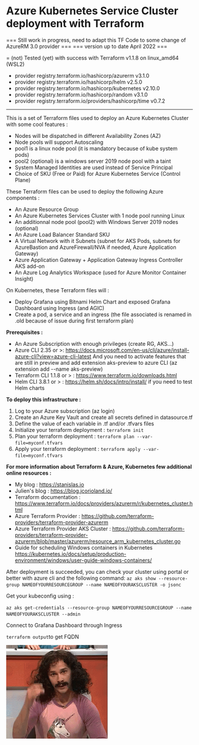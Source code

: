 # Azure Kubernetes Service Cluster deployment with Terraform
      
=== Still work in progress, need to adapt this TF Code to some change of AzureRM 3.0 provider === 
=== version up to date April 2022 ===

= (not) Tested (yet) with success with 
Terraform v1.1.8
on linux_amd64 (WSL2)
+ provider registry.terraform.io/hashicorp/azurerm v3.1.0
+ provider registry.terraform.io/hashicorp/helm v2.5.0
+ provider registry.terraform.io/hashicorp/kubernetes v2.10.0
+ provider registry.terraform.io/hashicorp/random v3.1.0
+ provider registry.terraform.io/providers/hashicorp/time v0.7.2

--------------------------------------------------------------------------------------------------------

This is a set of Terraform files used to deploy an Azure Kubernetes Cluster with some cool features :

- Nodes will be dispatched in different Availability Zones (AZ)
- Node pools will support Autoscaling
- pool1 is a linux node pool (it is mandatory because of kube system pods)
- pool2 (optional) is a windows server 2019 node pool with a taint
- System Managed Identities are used instead of Service Principal
- Choice of SKU (Free or Paid) for Azure Kubernetes Service (Control Plane)

These Terraform files can be used to deploy the following Azure components :

- An Azure Resource Group
- An Azure Kubernetes Services Cluster with 1 node pool running Linux 
- An additionnal node pool (pool2) with Windows Server 2019 nodes (optional)
- An Azure Load Balancer Standard SKU
- A Virtual Network with it Subnets (subnet for AKS Pods, subnets for AzureBastion and AzureFirewall/NVA if needed, Azure Application Gateway)
- Azure Application Gateway + Application Gateway Ingress Controller AKS add-on
- An Azure Log Analytics Workspace (used for Azure Monitor Container Insight)

On Kubernetes, these Terraform files will :

- Deploy Grafana using Bitnami Helm Chart and exposed Grafana Dashboard using Ingress (and AGIC)
- Create a pod, a service and an ingress (the file associated is renamed in .old because of issue during first terraform plan) 

__Prerequisites :__

- An Azure Subscription with enough privileges (create RG, AKS...)
- Azure CLI 2.35 or >: <https://docs.microsoft.com/en-us/cli/azure/install-azure-cli?view=azure-cli-latest>
   And you need to activate features that are still in preview and add extension aks-preview to azure CLI (az extension add --name aks-preview)
- Terraform CLI 1.1.8 or > : <https://www.terraform.io/downloads.html>
- Helm CLI 3.8.1 or > : <https://helm.sh/docs/intro/install/> if you need to test Helm charts

__To deploy this infrastructure :__

1. Log to your Azure subscription (az login)
2. Create an Azure Key Vault and create all secrets defined in datasource.tf
3. Define the value of each variable in .tf and/or .tfvars files
4. Initialize your terraform deployment : `terraform init`
5. Plan your terraform deployment : `terraform plan --var-file=myconf.tfvars`
6. Apply your terraform deployment : `terraform apply --var-file=myconf.tfvars`

__For more information about Terraform & Azure, Kubernetes few additional online resources :__

- My blog : <https://stanislas.io>
- Julien's blog : <https://blog.jcorioland.io/>
- Terraform documentation : <https://www.terraform.io/docs/providers/azurerm/r/kubernetes_cluster.html>
- Azure Terraform Provider : <https://github.com/terraform-providers/terraform-provider-azurerm>
- Azure Terraform Provider AKS Cluster : <https://github.com/terraform-providers/terraform-provider-azurerm/blob/master/azurerm/resource_arm_kubernetes_cluster.go>
- Guide for scheduling Windows containers in Kubernetes
 <https://kubernetes.io/docs/setup/production-environment/windows/user-guide-windows-containers/>

After deployment is succeeded, you can check your cluster using portal or better with azure cli and the following command: 
`az aks show --resource-group NAMEOFYOURRESOURCEGROUP --name NAMEOFYOURAKSCLUSTER -o jsonc`

Get your kubeconfig using :

`az aks get-credentials --resource-group NAMEOFYOURRESOURCEGROUP --name NAMEOFYOURAKSCLUSTER --admin`

Connect to Grafana Dashboard through Ingress

`terraform output`to get FQDN

![Magic](https://github.com/squasta/AzureKubernetesService-Terraform/raw/master/Magic.gif)
